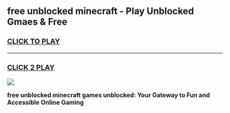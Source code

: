 
## free unblocked minecraft - Play Unblocked Gmaes & Free
<h3>
<a href="https://news.freeplayer.one?title=free_unblocked_minecraft&ref=23F">CLICK TO PLAY</a></h3>
<hr>

<h3>
<a href="https://news.freeplayer.one?title=free_unblocked_minecraft&ref=23F">CLICK 2 PLAY</a>
  
</h3>

<a href="https://news.freeplayer.one?title=free_unblocked_minecraft&ref=23F/"><img src="https://clearcache.store/games.png"></a>


**free unblocked minecraft games unblocked: Your Gateway to Fun and Accessible Online Gaming**
